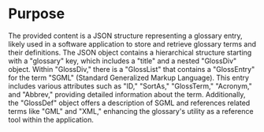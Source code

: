 # Purpose
The provided content is a JSON structure representing a glossary entry, likely used in a software application to store and retrieve glossary terms and their definitions. The JSON object contains a hierarchical structure starting with a "glossary" key, which includes a "title" and a nested "GlossDiv" object. Within "GlossDiv," there is a "GlossList" that contains a "GlossEntry" for the term "SGML" (Standard Generalized Markup Language). This entry includes various attributes such as "ID," "SortAs," "GlossTerm," "Acronym," and "Abbrev," providing detailed information about the term. Additionally, the "GlossDef" object offers a description of SGML and references related terms like "GML" and "XML," enhancing the glossary's utility as a reference tool within the application.
